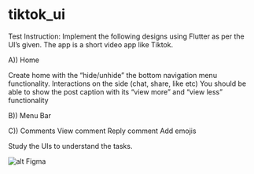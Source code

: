 # tiktok_ui

Test Instruction:
Implement the following designs using Flutter as per the UI’s given. The app is a short video app like Tiktok. 


A)) Home

Create home with the “hide/unhide” the bottom navigation menu functionality.
Interactions on the side (chat, share, like etc)
You should be able to show the post caption with its “view more” and “view less” functionality

B)) Menu Bar

C)) Comments
View comment
Reply comment
Add emojis

Study the UIs to understand the tasks.

![alt Figma](http://url/to/img.png)




